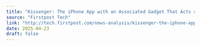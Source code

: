 ```yaml
---
title: "Kissenger: The iPhone App with an Associated Gadget That Acts as a Kiss Messenger"
source: "Firstpost Tech"
link: "http://tech.firstpost.com/news-analysis/kissenger-the-iphone-app-with-an-associated-gadget-that-acts-as-a-kiss-messenger-355404.html"
date: 2025-04-23
draft: false
---
```

